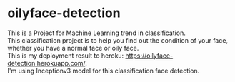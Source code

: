 # oilyface-detection
This is a Project for Machine Learning trend in classification.
<br />This classification project is to help you find out the condition of your face, whether you have a normal face or oily face.
<br />This is my deployment result to heroku: https://oilyface-detection.herokuapp.com/. 
<br />I'm using Inceptionv3 model for this classification face detection.
